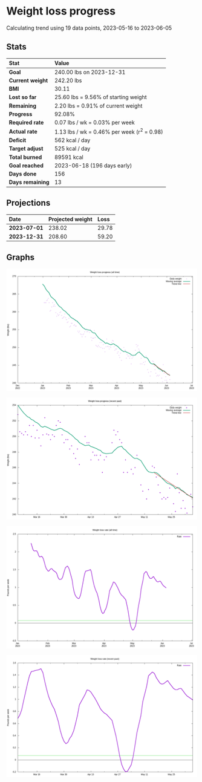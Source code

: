 # Weight loss progress

Calculating trend using 19 data points, 2023-05-16 to 2023-06-05

## Stats

Stat|Value
:-|:-
**Goal**|240.00 lbs on 2023-12-31
**Current weight**|242.20 lbs
**BMI**|30.11
**Lost so far**|25.60 lbs =  9.56% of starting weight
**Remaining**|2.20 lbs =  0.91% of current  weight
**Progress**|92.08%
**Required rate**|0.07 lbs / wk = 0.03% per week
**Actual rate**|1.13 lbs / wk = 0.46% per week  (r<sup>2</sup> = 0.98)
**Deficit**|562 kcal / day
**Target adjust**|525 kcal / day
**Total burned**|89591 kcal
**Goal reached**|2023-06-18 (196 days early)
**Days done**|156
**Days remaining**|13

## Projections

Date|Projected weight|Loss
:-|:-|:-
**2023-07-01**|238.02|29.78
**2023-12-31**|208.60|59.20

## Graphs

![](weight-graph-alltime.png)

![](weight-graph-recent.png)

![](rate-graph-alltime.png)

![](rate-graph-recent.png)
